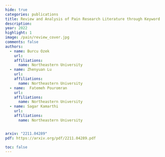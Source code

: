 ```yaml
---
hide: true
categories: publications
title: Review and Analysis of Pain Research Literature through Keyword Co-occurrence Networks
description:
year: 2022
highlight: 1
image: /pain/review_cover.jpg
comments: false
authors:
  - name: Burcu Ozek
    url:
    affiliations:
      name: Northeastern University
  - name: Zhenyuan Lu
    url:
    affiliations:
      name: Northeastern University
  - name:  Fatemeh Pouromran
    url:
    affiliations:
      name: Northeastern University
  - name: Sagar Kamarthi
    url:
    affiliations:
      name: Northeastern University


arxiv: "2211.04289"
pdf: https://arxiv.org/pdf/2211.04289.pdf

toc: false
---
```

